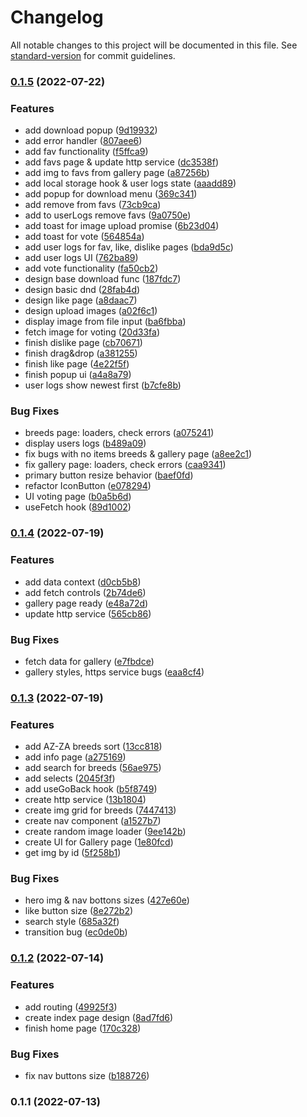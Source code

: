 # Changelog

All notable changes to this project will be documented in this file. See [standard-version](https://github.com/conventional-changelog/standard-version) for commit guidelines.

### [0.1.5](https://github.com/AlexKasatov/pets-paw/compare/v0.1.4...v0.1.5) (2022-07-22)


### Features

* add download popup ([9d19932](https://github.com/AlexKasatov/pets-paw/commit/9d19932c7704620bb5eebe9b610cbc5a4821f740))
* add error handler ([807aee6](https://github.com/AlexKasatov/pets-paw/commit/807aee66dba1c6a1c58794caff8feb5dcf1e19e9))
* add fav functionality ([f5ffca9](https://github.com/AlexKasatov/pets-paw/commit/f5ffca931fe3a7be3044c8ba9e313d557ddb82b2))
* add favs page & update http service ([dc3538f](https://github.com/AlexKasatov/pets-paw/commit/dc3538fa00c15447819109a333dd3f4ebae8c3bf))
* add img to favs from gallery page ([a87256b](https://github.com/AlexKasatov/pets-paw/commit/a87256b1f316f284a4c1d3d94219ebf22977d485))
* add local storage hook & user logs state ([aaadd89](https://github.com/AlexKasatov/pets-paw/commit/aaadd89061422f8b698a82f061009ef814ad5a55))
* add popup for download menu ([369c341](https://github.com/AlexKasatov/pets-paw/commit/369c341b190038ffc12dca99bac9b1bec3a3903d))
* add remove from favs ([73cb9ca](https://github.com/AlexKasatov/pets-paw/commit/73cb9ca3bc46881583e3cec3a21973590ae4c0ad))
* add to userLogs remove favs ([9a0750e](https://github.com/AlexKasatov/pets-paw/commit/9a0750e9fae219b90bc647ffbe461ddf445d3d73))
* add toast for image upload promise ([6b23d04](https://github.com/AlexKasatov/pets-paw/commit/6b23d04c13da89876d2fc4c75ccfccaad3b5f299))
* add toast for vote ([564854a](https://github.com/AlexKasatov/pets-paw/commit/564854a10a2aa48a923df3f569164382c155f2d5))
* add user logs for fav, like, dislike pages ([bda9d5c](https://github.com/AlexKasatov/pets-paw/commit/bda9d5c9afd8fe44a5105bbda5340b265135e4a7))
* add user logs UI ([762ba89](https://github.com/AlexKasatov/pets-paw/commit/762ba89dee87a8ba180cd89518bec76c0d58a74d))
* add vote functionality ([fa50cb2](https://github.com/AlexKasatov/pets-paw/commit/fa50cb27624b8a6c4cc8e57d89f37ad9705edc64))
* design base download func ([187fdc7](https://github.com/AlexKasatov/pets-paw/commit/187fdc789eca4c34950a11de1d9513c3553aa65f))
* design basic dnd ([28fab4d](https://github.com/AlexKasatov/pets-paw/commit/28fab4d4e7c7fd005335ee1deb692c8ca068a419))
* design like page ([a8daac7](https://github.com/AlexKasatov/pets-paw/commit/a8daac7cfb3a64eb647ce8782f4231301bfe7559))
* design upload images ([a02f6c1](https://github.com/AlexKasatov/pets-paw/commit/a02f6c1832ea3bbee5aa79a5127770da2b7985f4))
* display image from file input ([ba6fbba](https://github.com/AlexKasatov/pets-paw/commit/ba6fbbaf657651c3ba7e39fe16c56805fdeb69ca))
* fetch image for voting ([20d33fa](https://github.com/AlexKasatov/pets-paw/commit/20d33fa919cc7cc8231b401a0c271a583f2838ed))
* finish dislike page ([cb70671](https://github.com/AlexKasatov/pets-paw/commit/cb70671ba7cd43e5ef4ae69dee8d67b2d743dbd6))
* finish drag&drop ([a381255](https://github.com/AlexKasatov/pets-paw/commit/a3812551e938b89f31759c81c8e52c9ee785af53))
* finish like page ([4e22f5f](https://github.com/AlexKasatov/pets-paw/commit/4e22f5f66ed090d7b69c77a63394fc12fa3403b0))
* finish popup ui ([a4a8a79](https://github.com/AlexKasatov/pets-paw/commit/a4a8a794ed1e92cee59f04f20a87e085615bfc4c))
* user logs show newest first ([b7cfe8b](https://github.com/AlexKasatov/pets-paw/commit/b7cfe8ba79e711b659c6444f32d0b7f0aed17b99))


### Bug Fixes

* breeds page: loaders, check errors ([a075241](https://github.com/AlexKasatov/pets-paw/commit/a07524149355d8863e3f3f228ae1fa9a5235b22e))
* display users logs ([b489a09](https://github.com/AlexKasatov/pets-paw/commit/b489a0921079924b2dc96141ba5ceab03a34d54b))
* fix bugs with no items breeds & gallery page ([a8ee2c1](https://github.com/AlexKasatov/pets-paw/commit/a8ee2c1e32df281a63dc5b44ba8db5bfa4708f71))
* fix gallery page: loaders, check errors ([caa9341](https://github.com/AlexKasatov/pets-paw/commit/caa93413f7b9767d03c69401005997d6dedeb9bd))
* primary button resize behavior ([baef0fd](https://github.com/AlexKasatov/pets-paw/commit/baef0fd9e4ea6aebc1300f35b2a2e87270131eac))
* refactor IconButton ([e078294](https://github.com/AlexKasatov/pets-paw/commit/e078294f76a4e3d4f5c361dbf3a10d2895ae24bf))
* UI voting page ([b0a5b6d](https://github.com/AlexKasatov/pets-paw/commit/b0a5b6dba352070814c3b674879f77c62910746a))
* useFetch hook ([89d1002](https://github.com/AlexKasatov/pets-paw/commit/89d1002368a7c16824c9718a9711035f6e52eb30))

### [0.1.4](https://github.com/AlexKasatov/pets-paw/compare/v0.1.3...v0.1.4) (2022-07-19)


### Features

* add data context ([d0cb5b8](https://github.com/AlexKasatov/pets-paw/commit/d0cb5b867e3d1ad0f15ce8a4f71898f414c29bc6))
* add fetch controls ([2b74de6](https://github.com/AlexKasatov/pets-paw/commit/2b74de6ce96f5e70c96e829ff45b9df7f22cb71e))
* gallery page ready ([e48a72d](https://github.com/AlexKasatov/pets-paw/commit/e48a72dc6a4464620675a1b3c01a173eea84c6fb))
* update http service ([565cb86](https://github.com/AlexKasatov/pets-paw/commit/565cb86fdf3688240c2e114b5eb2253ab5707ee0))


### Bug Fixes

* fetch data for gallery ([e7fbdce](https://github.com/AlexKasatov/pets-paw/commit/e7fbdced4bbddee1629202a5d636514e2ec270be))
* gallery styles, https service bugs ([eaa8cf4](https://github.com/AlexKasatov/pets-paw/commit/eaa8cf4c67ebaf9596d3568d9221f8b129377db6))

### [0.1.3](https://github.com/AlexKasatov/pets-paw/compare/v0.1.2...v0.1.3) (2022-07-19)


### Features

* add AZ-ZA breeds sort ([13cc818](https://github.com/AlexKasatov/pets-paw/commit/13cc8186b6cc1baef7187c1f199f1951f838a08d))
* add info page ([a275169](https://github.com/AlexKasatov/pets-paw/commit/a275169c89e382065d61ad26a83ce9b0b8efbeb4))
* add search for breeds ([56ae975](https://github.com/AlexKasatov/pets-paw/commit/56ae975a6a0b969a500d254ee53d59f9fea9e04d))
* add selects ([2045f3f](https://github.com/AlexKasatov/pets-paw/commit/2045f3f4bdf5eda3ea7cab74f8a12ced89ad544a))
* add useGoBack hook ([b5f8749](https://github.com/AlexKasatov/pets-paw/commit/b5f8749fc32c2b9054fdb8da303114a3f667b1e9))
* create http service ([13b1804](https://github.com/AlexKasatov/pets-paw/commit/13b1804dd7cbd060fd970a40da6ea3e13647d553))
* create img grid for breeds ([7447413](https://github.com/AlexKasatov/pets-paw/commit/744741307dabfe3fc00f67ba6009c74d28fbc06a))
* create nav component ([a1527b7](https://github.com/AlexKasatov/pets-paw/commit/a1527b7f293fe14871d55bd4d6b592866a34180c))
* create random image loader ([9ee142b](https://github.com/AlexKasatov/pets-paw/commit/9ee142b4f56d655723c9accf3fa50f3ab8287bb0))
* create UI for Gallery page ([1e80fcd](https://github.com/AlexKasatov/pets-paw/commit/1e80fcd2d36768d11b8e901b8bf4a9092af738c9))
* get img by id ([5f258b1](https://github.com/AlexKasatov/pets-paw/commit/5f258b12c53b5a056e463d70699d770aeb94d1dc))


### Bug Fixes

* hero img & nav bottons sizes ([427e60e](https://github.com/AlexKasatov/pets-paw/commit/427e60e2e96be85c801de84275c01cd02753b33a))
* like button size ([8e272b2](https://github.com/AlexKasatov/pets-paw/commit/8e272b2d8d19a7b3a6cc33d8c6e518f89a6b6806))
* search style ([685a32f](https://github.com/AlexKasatov/pets-paw/commit/685a32fe894aa7fb00c72e9310f2ff34490cfe61))
* transition bug ([ec0de0b](https://github.com/AlexKasatov/pets-paw/commit/ec0de0b6e5cffad1e36548a936f7ecac0cf94341))

### [0.1.2](https://github.com/AlexKasatov/pets-paw/compare/v0.1.1...v0.1.2) (2022-07-14)


### Features

* add routing ([49925f3](https://github.com/AlexKasatov/pets-paw/commit/49925f36a571af0ad961478265b059c32a51c10a))
* create index page design ([8ad7fd6](https://github.com/AlexKasatov/pets-paw/commit/8ad7fd64d037ab47aaf6937f0e339b95e06ac620))
* finish home page ([170c328](https://github.com/AlexKasatov/pets-paw/commit/170c328daf06e219a300e57de9968b7e5b6af367))


### Bug Fixes

* fix nav buttons size ([b188726](https://github.com/AlexKasatov/pets-paw/commit/b188726ad69487340ad207a67f1239ee5cc8528b))

### 0.1.1 (2022-07-13)
